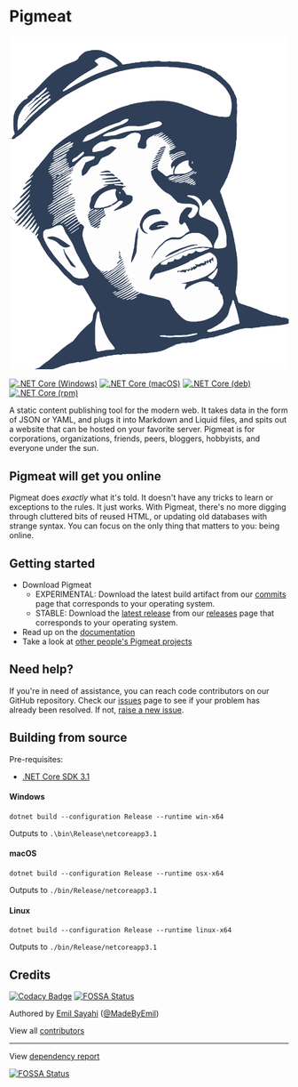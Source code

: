 # Pigmeat

<p align="center">
  <img src="https://github.com/MadeByEmil/Pigmeat/raw/master/branding/Transparent/Pigmeat Transparent.png" alt="Logo" title="Pigmeat Logo">
</p>

[![.NET Core (Windows)](https://github.com/MadeByEmil/Pigmeat/workflows/.NET%20Core%20(Windows)/badge.svg)](https://github.com/MadeByEmil/Pigmeat/actions?query=workflow%3A%22.NET+Core+%28Windows%29%22)
[![.NET Core (macOS)](https://github.com/MadeByEmil/Pigmeat/workflows/.NET%20Core%20(macOS)/badge.svg)](https://github.com/MadeByEmil/Pigmeat/actions?query=workflow%3A%22.NET+Core+%28macOS%29%22)
[![.NET Core (deb)](https://github.com/MadeByEmil/Pigmeat/workflows/.NET%20Core%20(deb)/badge.svg)](https://github.com/MadeByEmil/Pigmeat/actions?query=workflow%3A%22.NET+Core+%28deb%29%22)
[![.NET Core (rpm)](https://github.com/MadeByEmil/Pigmeat/workflows/.NET%20Core%20(rpm)/badge.svg)](https://github.com/MadeByEmil/Pigmeat/actions?query=workflow%3A%22.NET+Core+%28rpm%29%22)

 A static content publishing tool for the modern web. It takes data in the form of JSON or YAML, and plugs it into Markdown and Liquid files, and spits out a website that can be hosted on your favorite server. Pigmeat is for corporations, organizations, friends, peers, bloggers, hobbyists, and everyone under the sun.

## Pigmeat will get you online
 Pigmeat does *exactly* what it's told. It doesn't have any tricks to learn or exceptions to the rules. It just works.
 With Pigmeat, there's no more digging through cluttered bits of reused HTML, or updating old databases with strange syntax.
 You can focus on the only thing that matters to you: being online.

## Getting started
 * Download Pigmeat
   * EXPERIMENTAL: Download the latest build artifact from our [commits](https://github.com/MadeByEmil/Pigmeat/commits/master) page that corresponds to your operating system.
   * STABLE: Download the [latest release](https://github.com/MadeByEmil/Pigmeat/releases/latest) from our [releases](https://github.com/MadeByEmil/Pigmeat/releases) page that corresponds to your operating system.
 * Read up on the [documentation](https://github.com/MadeByEmil/Pigmeat/wiki)
 * Take a look at [other people's Pigmeat projects](https://github.com/topics/pigmeat)

## Need help?
 If you're in need of assistance, you can reach code contributors on our GitHub repository.
 Check our [issues](https://github.com/MadeByEmil/Pigmeat/issues) page to see if your problem has already been resolved. If not, [raise a new issue](https://github.com/MadeByEmil/Pigmeat/issues/new/choose).

## Building from source
  Pre-requisites:
  - [.NET Core SDK 3.1](https://dotnet.microsoft.com/download/dotnet-core/3.1)

  #### Windows
  ```
  dotnet build --configuration Release --runtime win-x64
  ```
  Outputs to ```.\bin\Release\netcoreapp3.1```

  #### macOS
  ```
  dotnet build --configuration Release --runtime osx-x64
  ```
  Outputs to ```./bin/Release/netcoreapp3.1```

  #### Linux
  ```
  dotnet build --configuration Release --runtime linux-x64
  ```
  Outputs to ```./bin/Release/netcoreapp3.1```

## Credits
[![Codacy Badge](https://api.codacy.com/project/badge/Grade/c0403d9ba4494e7c820394cf9bafa917)](https://app.codacy.com/gh/MadeByEmil/Pigmeat?utm_source=github.com&utm_medium=referral&utm_content=MadeByEmil/Pigmeat&utm_campaign=Badge_Grade_Dashboard)
[![FOSSA Status](https://app.fossa.com/api/projects/git%2Bgithub.com%2FMadeByEmil%2FPigmeat.svg?type=shield)](https://app.fossa.com/projects/git%2Bgithub.com%2FMadeByEmil%2FPigmeat?ref=badge_shield)

 Authored by [Emil Sayahi](https://emsa.cf) ([@MadeByEmil](https://github.com/MadeByEmil))

 View all [contributors](https://github.com/MadeByEmil/Pigmeat/graphs/contributors)

---
View [dependency report](https://app.fossa.com/reports/b354b82b-6298-410d-b545-00e232df857a)

[![FOSSA Status](https://app.fossa.com/api/projects/git%2Bgithub.com%2FMadeByEmil%2FPigmeat.svg?type=large)](https://app.fossa.com/projects/git%2Bgithub.com%2FMadeByEmil%2FPigmeat?ref=badge_large)
